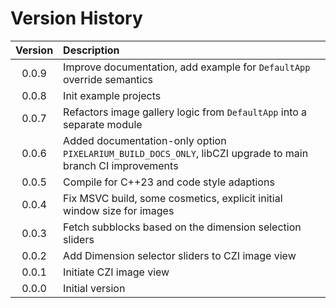 # Version History

| Version | Description                                                                                                 |
|:-------:|:------------------------------------------------------------------------------------------------------------|
|   0.0.9 | Improve documentation, add example for `DefaultApp` override semantics                                      |
|   0.0.8 | Init example projects                                                                                       |
|   0.0.7 | Refactors image gallery logic from `DefaultApp` into a separate module                                      |
|   0.0.6 | Added documentation-only option `PIXELARIUM_BUILD_DOCS_ONLY`, libCZI upgrade to main branch CI improvements |
|   0.0.5 | Compile for C++23 and code style adaptions                                                                  |
|   0.0.4 | Fix MSVC build, some cosmetics, explicit initial window size for images                                     |
|   0.0.3 | Fetch subblocks based on the dimension selection sliders                                                    |
|   0.0.2 | Add Dimension selector sliders to CZI image view                                                            |
|   0.0.1 | Initiate CZI image view                                                                                     |
|   0.0.0 | Initial version                                                                                             |

